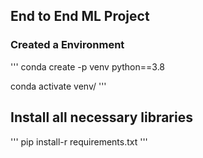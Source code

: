 ## End to End ML Project


### Created a Environment
'''
conda create -p venv python==3.8

conda activate venv/
'''

## Install all necessary libraries
'''
pip install-r requirements.txt
'''